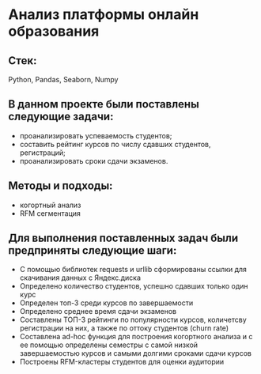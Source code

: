 # Анализ платформы онлайн образования
## Cтек:
Python, Pandas, Seaborn, Numpy

## В данном проекте были поставлены следующие задачи:
- проанализировать успеваемость студентов;
- составить рейтинг курсов по числу сдавших студентов, регистраций;
- проанализировать сроки сдачи экзаменов.

## Методы и подходы:
+ когортный анализ
+ RFM сегментация

## Для выполнения поставленных задач были предприняты следующие шаги:
+ С помощью библиотек requests и urllib сформированы ссылки для скачивания данных с Яндекс.диска
+ Определено количество студентов, успешно сдавших только один курс
+ Определен топ-3 среди курсов по завершаемости
+ Определено среднее время сдачи экзаменов
+ Составлены ТОП-3 рейтинги по популярности курсов, количетсву регистрации на них, а также по оттоку студентов (churn rate)
+ Составлена ad-hoc функция для построения когортного анализа и с ее помощью определены семестры с самой низкой завершаемостью курсов и самыми долгими сроками сдачи курсов
+ Построены RFM-кластеры студентов для оценки аудитории
